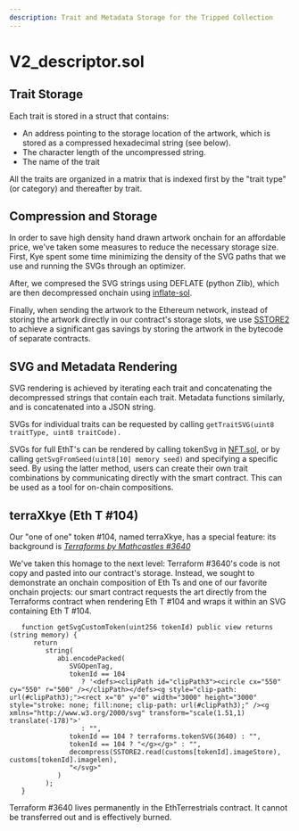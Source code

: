 ```yaml
---
description: Trait and Metadata Storage for the Tripped Collection
---
```


# V2\_descriptor.sol

## Trait Storage

Each trait is stored in a struct that contains:

* An address pointing to the storage location of the artwork, which is stored as a compressed hexadecimal string (see below).&#x20;
* The character length of the uncompressed string.
* The name of the trait

All the traits are organized in a matrix that is indexed first by the "trait type" (or category) and thereafter by trait.

## Compression and Storage

In order to save high density hand drawn artwork onchain for an affordable price, we've taken some measures to reduce the necessary storage size. First, Kye spent some time minimizing the density of the SVG paths that we use and running the SVGs through an optimizer.&#x20;

After, we compresed the SVG strings using DEFLATE (python Zlib), which are then decompressed onchain using [inflate-sol](https://github.com/adlerjohn/inflate-sol).

Finally, when sending the artwork to the Ethereum network, instead of storing the artwork directly in our contract's storage slots, we use [SSTORE2](https://github.com/0xSequence/sstore2/blob/master/contracts/SSTORE2.sol) to achieve a significant gas savings by storing the artwork in the bytecode of separate contracts.



## SVG and Metadata Rendering&#x20;

SVG rendering is achieved by iterating each trait and concatenating the decompressed strings that contain each trait. Metadata functions similarly, and is concatenated into a JSON string.&#x20;

SVGs for individual traits can be requested by calling `getTraitSVG(uint8 traitType, uint8 traitCode).`

SVGs for full EthT's can be rendered by calling tokenSvg in [NFT.sol](nft.sol.md#tokensvg-uint256-tokenid-bool-background), or by calling `getSvgFromSeed(uint8[10] memory seed)` and specifying a specific seed. By using the latter method, users can create their own trait combinations by communicating directly with the smart contract. This can be used as a tool for on-chain compositions.&#x20;



## terraXkye (Eth T #104)

Our "one of one" token #104, named terraXkye, has a special feature: its background is [_Terraforms by Mathcastles #3640_](https://tokens.mathcastles.xyz/terraforms/token-html/3640)

We've taken this homage to the next level: Terraform #3640's code is not copy and pasted into our  contract's storage. Instead, we sought to demonstrate an onchain composition of Eth Ts and one of our favorite onchain projects: our smart contract requests the art directly from the Terraforms contract when rendering Eth T #104 and wraps it within an SVG containing Eth T #104.&#x20;

```
   function getSvgCustomToken(uint256 tokenId) public view returns (string memory) {
      return
         string(
            abi.encodePacked(
               SVGOpenTag,
               tokenId == 104
                  ? '<defs><clipPath id="clipPath3"><circle cx="550" cy="550" r="500" /></clipPath></defs><g style="clip-path: url(#clipPath3);"><rect x="0" y="0" width="3000" height="3000" style="stroke: none; fill:none; clip-path: url(#clipPath3);" /><g xmlns="http://www.w3.org/2000/svg" transform="scale(1.51,1) translate(-178)">'
                  : "",
               tokenId == 104 ? terraforms.tokenSVG(3640) : "",
               tokenId == 104 ? "</g></g>" : "",
               decompress(SSTORE2.read(customs[tokenId].imageStore), customs[tokenId].imagelen),
               "</svg>"
            )
         );
   }
```

Terraform #3640 lives permanently in the EthTerrestrials contract. It cannot be transferred out and is effectively burned.



